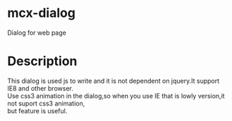 # mcx-dialog
Dialog for web page
# Description
This dialog is used js to write and it is not dependent on jquery.It support IE8 and other browser.<br/>
Use css3 animation in the dialog,so when you use IE that is lowly version,it not suport css3 animation,<br/>
but feature is useful.
